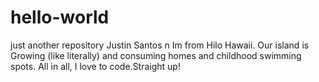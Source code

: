 # hello-world
just another repository
Justin Santos n Im from Hilo Hawaii. Our island is Growing (like literally) and consuming homes and childhood swimming spots. All in all, I love to code.Straight up!
